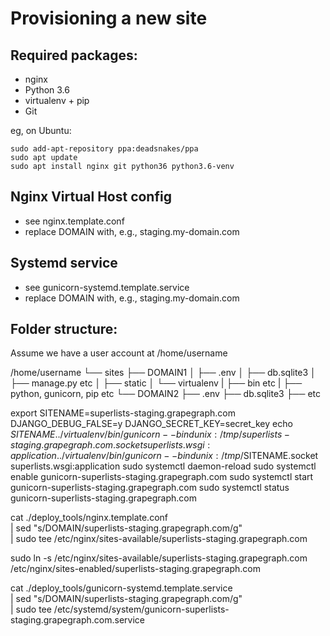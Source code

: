 Provisioning a new site
=======================

## Required packages:

* nginx
* Python 3.6
* virtualenv + pip
* Git

eg, on Ubuntu:

    sudo add-apt-repository ppa:deadsnakes/ppa
    sudo apt update
    sudo apt install nginx git python36 python3.6-venv

## Nginx Virtual Host config

* see nginx.template.conf
* replace DOMAIN with, e.g., staging.my-domain.com

## Systemd service

* see gunicorn-systemd.template.service
* replace DOMAIN with, e.g., staging.my-domain.com

## Folder structure:

Assume we have a user account at /home/username

/home/username
└── sites
    ├── DOMAIN1
    │    ├── .env
    │    ├── db.sqlite3
    │    ├── manage.py etc
    │    ├── static
    │    └── virtualenv
    |         ├── bin etc
    |              ├── python, gunicorn, pip etc
    └── DOMAIN2
         ├── .env
         ├── db.sqlite3
         ├── etc

export SITENAME=superlists-staging.grapegraph.com DJANGO_DEBUG_FALSE=y DJANGO_SECRET_KEY=secret_key
echo $SITENAME
../virtualenv/bin/gunicorn --bind unix:/tmp/superlists-staging.grapegraph.com.socket  superlists.wsgi:application
../virtualenv/bin/gunicorn --bind unix:/tmp/$SITENAME.socket  superlists.wsgi:application
sudo systemctl daemon-reload
sudo systemctl enable gunicorn-superlists-staging.grapegraph.com
sudo systemctl start gunicorn-superlists-staging.grapegraph.com
sudo systemctl status gunicorn-superlists-staging.grapegraph.com

cat ./deploy_tools/nginx.template.conf \
    | sed "s/DOMAIN/superlists-staging.grapegraph.com/g" \
    | sudo tee /etc/nginx/sites-available/superlists-staging.grapegraph.com

sudo ln -s /etc/nginx/sites-available/superlists-staging.grapegraph.com \
    /etc/nginx/sites-enabled/superlists-staging.grapegraph.com

cat ./deploy_tools/gunicorn-systemd.template.service \
    | sed "s/DOMAIN/superlists-staging.grapegraph.com/g" \
    | sudo tee /etc/systemd/system/gunicorn-superlists-staging.grapegraph.com.service


